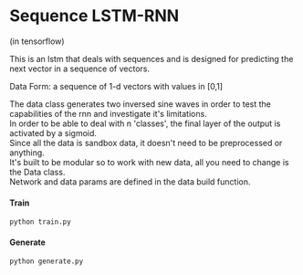 # Sequence LSTM-RNN
(in tensorflow)

This is an lstm that deals with sequences and is designed for predicting the next vector in a sequence of vectors.  

Data Form: a sequence of 1-d vectors with values in [0,1]  

The data class generates two inversed sine waves in order to test the capabilities of the rnn and investigate it's limitations.    
In order to be able to deal with n 'classes', the final layer of the output is activated by a sigmoid.  
Since all the data is sandbox data, it doesn't need to be preprocessed or anything.  
It's built to be modular so to work with new data, all you need to change is the Data class.  
Network and data params are defined in the data build function.

#### Train

	python train.py
	
#### Generate

	python generate.py

